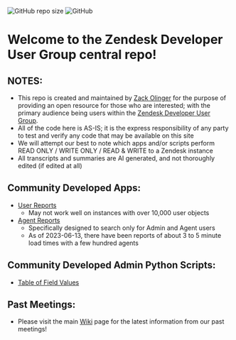 ![GitHub repo size](https://img.shields.io/github/repo-size/whitelotusapps/zendesk-developer-user-group)
![GitHub](https://img.shields.io/github/license/whitelotusapps/zendesk-developer-user-group)

# Welcome to the Zendesk Developer User Group central repo!

## NOTES:
- This repo is created and maintained by [Zack Olinger](https://github.com/whitelotusapps) for the purpose of providing an open resource for those who are interested; with the primary audience being users within the [Zendesk Developer User Group](https://usergroups.zendesk.com/developer-user-group/).
- All of the code here is AS-IS; it is the express responsibility of any party to test and verify any code that may be available on this site
- We will attempt our best to note which apps and/or scripts perform READ ONLY / WRITE ONLY / READ & WRITE to a Zendesk instance
- All transcripts and summaries are AI generated, and not thoroughly edited (if edited at all)
## Community Developed Apps:
- [User Reports](https://github.com/whitelotusapps/user-reports)
  - May not work well on instances with over 10,000 user objects
- [Agent Reports](https://github.com/whitelotusapps/agent-reports)
  - Specifically designed to search only for Admin and Agent users
  - As of 2023-06-13, there have been reports of about 3 to 5 minute load times with a few hundred agents

## Community Developed Admin Python Scripts:
- [Table of Field Values](https://github.com/whitelotusapps/table-of-field-values)
## Past Meetings:
- Please visit the main [Wiki](https://github.com/whitelotusapps/zendesk-developer-user-group/wiki) page for the latest information from our past meetings!
